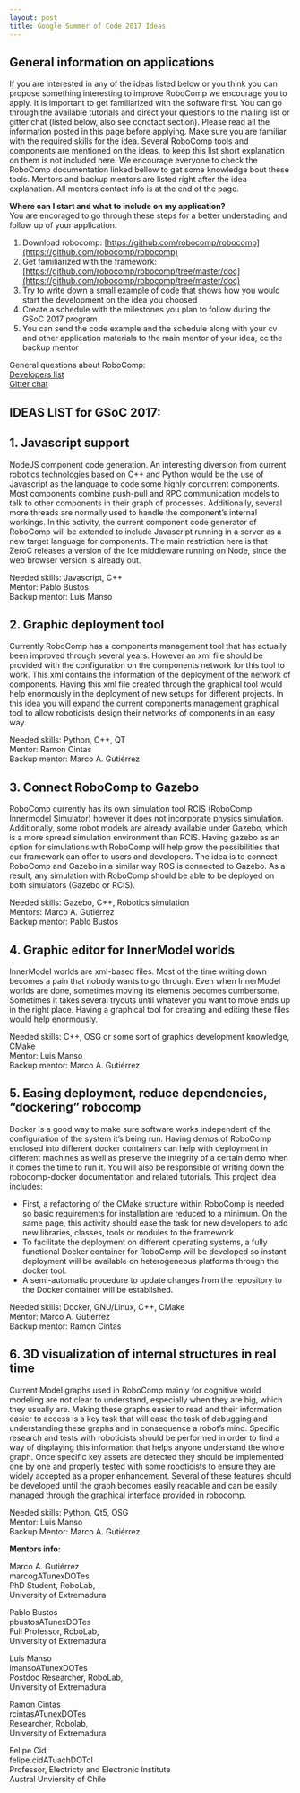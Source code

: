 ```yaml
---
layout: post
title: Google Summer of Code 2017 Ideas
---
```


## General information on applications

If you are interested in any of the ideas listed below or you think you can propose something interesting to improve RoboComp we encourage you to apply.
It is important to get familiarized with the software first.
You can go through the available tutorials and direct your questions to the mailing list or gitter chat (listed below, also see conctact section).
Please read all the information posted in this page before applying.
Make sure you are familiar with the required skills for the idea.
Several RoboComp tools and components are mentioned on the ideas, to keep this list short explanation on them is not included here.
We encourage everyone to check the RoboComp documentation linked bellow to get some knowledge bout these tools.
Mentors and backup mentors are listed right after the idea explanation.
All mentors contact info is at the end of the page.

**Where can I start and what to include on my application?**   
You are encoraged to go through these steps for a better understading and follow up of your application.

1. Download robocomp: [https://github.com/robocomp/robocomp](https://github.com/robocomp/robocomp)
2. Get familiarized with the framework: [https://github.com/robocomp/robocomp/tree/master/doc](https://github.com/robocomp/robocomp/tree/master/doc)
3. Try to write down a small example of code that shows how you would start the development on the idea you choosed
4. Create a schedule with the milestones you plan to follow during the GSoC 2017 program
5. You can send the code example and the schedule along with your cv and other application materials to the main mentor of your idea, cc the backup mentor

General questions about RoboComp:  
[Developers list](https://groups.google.com/forum/?hl=es#!forum/robocomp-dev)  
[Gitter chat](https://gitter.im/robocomp/home)

## IDEAS LIST for GSoC 2017:

## 1. Javascript support

NodeJS component code generation.
An interesting diversion from current robotics technologies based on C++ and Python would be the use of Javascript as the language to code some highly concurrent components.
Most components combine push-pull and RPC communication models to talk to other components in their graph of processes.
Additionally, several more threads are normally used to handle the component’s internal workings.
In this activity, the current component code generator of RoboComp will be extended to include Javascript running in a server as a new target language for components.
The main restriction here is that ZeroC releases a version of the Ice middleware running on Node, since the web browser version is already out.

Needed skills: Javascript, C++  
Mentor: Pablo Bustos  
Backup mentor: Luis Manso

## 2. Graphic deployment tool

Currently RoboComp has a components management tool that has actually been improved through several years.
However an xml file should be provided with the configuration on the components network for this tool to work.
This xml contains the information of the deployment of the network of components.
Having this xml file created through the graphical tool would help enormously in the deployment of new setups for different projects.
In this idea you will expand the current components management graphical tool to allow roboticists design their networks of components in an easy way.

Needed skills: Python, C++, QT  
Mentor: Ramon Cintas  
Backup mentor: Marco A. Gutiérrez

## 3. Connect RoboComp to Gazebo

RoboComp currently has its own simulation tool RCIS (RoboComp Innermodel Simulator) however it does not incorporate physics simulation.
Additionally, some robot models are already available under Gazebo, which is a more spread simulation environment than RCIS.
Having gazebo as an option for simulations with RoboComp will help grow the possibilities that our framework can offer to users and developers.
The idea is to connect RoboComp and Gazebo in a similar way ROS is connected to Gazebo.
As a result, any simulation with RoboComp should be able to be deployed on both simulators (Gazebo or RCIS).

Needed skills: Gazebo, C++, Robotics simulation   
Mentors: Marco A. Gutiérrez  
Backup mentor: Pablo Bustos

## 4. Graphic editor for InnerModel worlds

InnerModel worlds are xml-based files.
Most of the time writing down becomes a pain that nobody wants to go through.
Even when InnerModel worlds are done, sometimes moving its elements becomes cumbersome.
Sometimes it takes several tryouts until whatever you want to move ends up in the right place.
Having a graphical tool for creating and editing these files would help enormously.

Needed skills: C++, OSG or some sort of graphics development knowledge, CMake   
Mentor: Luis Manso  
Backup mentor: Marco A. Gutiérrez

## 5. Easing deployment, reduce dependencies, “dockering” robocomp

Docker is a good way to make sure software works independent of the configuration of the system it’s being run.
Having demos of RoboComp enclosed into different docker containers can help with deployment in different machines as well as preserve the integrity of a certain demo when it comes the time to run it.
You will also be responsible of writing down the robocomp-docker documentation and related tutorials.
This project idea includes:

* First, a refactoring of the CMake structure within RoboComp is needed so basic requirements for installation are reduced to a minimum. On the same page, this activity should ease the task for new developers to add new libraries, classes, tools or modules to the framework.
* To facilitate the deployment on different operating systems, a fully functional Docker container for RoboComp will be developed so instant deployment will be available on heterogeneous platforms through the docker tool.
* A semi-automatic procedure to update changes from the repository to the Docker container will be established.

Needed skills: Docker, GNU/Linux, C++, CMake  
Mentor: Marco A. Gutiérrez  
Backup mentor: Ramon Cintas

## 6. 3D visualization of internal structures in real time 

Current Model graphs used in RoboComp mainly for cognitive world modeling are not clear to understand, especially when they are big, which they usually are.
Making these graphs easier to read and their information easier to access is a key task that will ease the task of debugging and understanding these graphs and in consequence a robot’s mind.
Specific research and tests with roboticists should be performed in order to find a way of displaying this information that helps anyone understand the whole graph.
Once specific key assets are detected they should be implemented one by one  and properly tested with some roboticists to ensure they are widely accepted as a proper enhancement.
Several of these features should be developed until the graph becomes easily readable and can be easily managed through the graphical interface provided in robocomp.

Needed skills: Python, Qt5, OSG  
Mentor: Luis Manso  
Backup Mentor: Marco A. Gutiérrez


**Mentors info:**    

Marco A. Gutiérrez  
marcogATunexDOTes  
PhD Student, RoboLab,  
University of Extremadura  

Pablo Bustos  
pbustosATunexDOTes  
Full Professor, RoboLab,  
University of Extremadura  

Luis Manso  
lmansoATunexDOTes  
Postdoc Researcher, RoboLab,  
University of Extremadura  

Ramon Cintas  
rcintasATunexDOTes  
Researcher, Robolab,  
University of Extremadura  

Felipe Cid  
felipe.cidATuachDOTcl  
Professor, Electricty and Electronic Institute  
Austral Unviersity of Chile  

